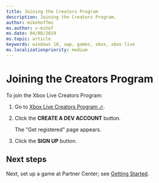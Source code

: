```yaml
---
title: Joining the Creators Program
description: Joining the Creators Program.
author: mikehoffms
ms.author: v-mihof
ms.date: 04/08/2019
ms.topic: article
keywords: windows 10, uwp, games, xbox, xbox live
ms.localizationpriority: medium
---
```


# Joining the Creators Program

To join the Xbox Live Creators Program:

1. Go to <a href="https://www.xbox.com/en-US/developers/creators-program" target="_blank">Xbox Live Creators Program &#11008;</a>.

2. Click the **CREATE A DEV ACCOUNT** button.

   The "Get registered" page appears.

3. Click the **SIGN UP** button.


## Next steps

Next, set up a game at Partner Center; see [Getting Started](../index.md).
